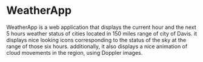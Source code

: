 # WeatherApp
WeatherApp is a web application that displays the current hour and the next 5 hours weather status of cities located in 150 miles range of city of Davis. it displays nice looking icons corresponding to the status of the sky at the range of those six hours. additionally, it also displays a nice animation of cloud movements in the region, using Doppler images.   
